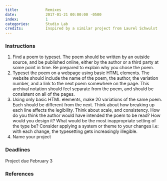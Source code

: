 ```yaml
---
title:            Remixes
date:             2017-01-21 00:00:00 -0500
index:            1
categories:       Studio Lab
credits:          Inspired by a similar project from Laurel Schwulst
---
```


### Instructions

1. Find a poem to typeset. The poem should be written by an outside source, and be published online, either by the author or a third party at some point in time. Be prepared to explain why you chose the poem.
2. Typeset the poem on a webpage using basic HTML elements. The website should include the name of the poem, the author, the variation number, and a link to the next poem somewhere on the page. This archival notation should feel separate from the poem, and should be consistent on all of the pages.
3. Using only basic HTML elements, make 20 variations of the same poem. Each should be different from the next. Think about how breaking up each line affects the legibility. Think about scale, and consistency. How do you think the author would have intended the poem to be read? How would you design it? What would be the most inappropriate setting of the type be? Consider applying a system or theme to your changes i.e: with each change, the typesetting gets increasingly illegible.
4. Name your project


### Deadlines

Project due February 3

### References


